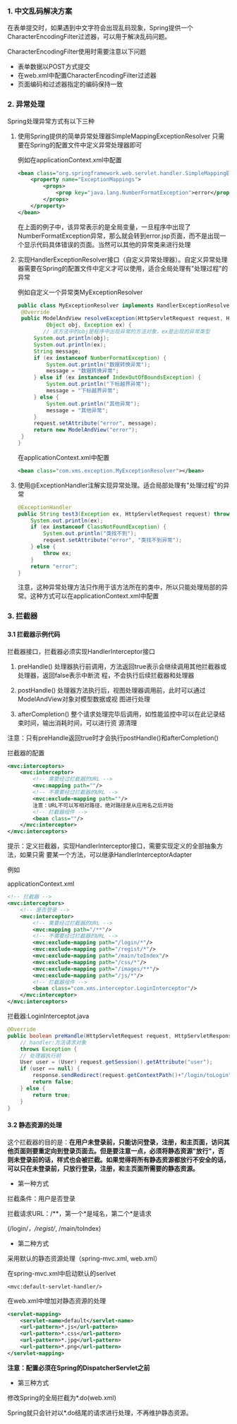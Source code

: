 ### 1. 中文乱码解决方案

在表单提交时，如果遇到中文字符会出现乱码现象，Spring提供一个CharacterEncodingFilter
​过滤器，可以用于解决乱码问题。

CharacterEncodingFilter使用时需要注意以下问题

- 表单数据以POST方式提交
- 在web.xml中配置CharacterEncodingFilter过滤器
- 页面编码和过滤器指定的编码保持一致	

### 2. 异常处理
Spring处理异常方式有以下三种

1. 使用Spring提供的简单异常处理器SimpleMappingExceptionResolver
   只需要在Spring的配置文件中定义异常处理器即可

   例如在applicationContext.xml中配置
   
   ```xml
   <bean class="org.springframework.web.servlet.handler.SimpleMappingExceptionResolver">
       <property name="ExceptionMappings">
           <props>
               <prop key="java.lang.NumberFormatException">error</prop>
           </props>
       </property>
   </bean>
   ```
   
   在上面的例子中，该异常表示的是全局变量，一旦程序中出现了NumberFormatException异常，那么就会转到error.jsp页面，而不是出现一个显示代码具体错误的页面。当然可以其他的异常类来进行处理
   
2. 实现HandlerExceptionResolver接口（自定义异常处理器）。自定义异常处理器需要在Spring的配置文件中定义才可以使用，适合全局处理有"处理过程"的异常	

   例如自定义一个异常类MyExceptionResolver

   ```java
   public class MyExceptionResolver implements HandlerExceptionResolver {
   	@Override
   	public ModelAndView resolveException(HttpServletRequest request, HttpServletResponse response,
   			Object obj, Exception ex) {
           // 该方法中的obj是程序中出现异常的方法对象，ex是出现的异常类型
   		System.out.println(obj);
   		System.out.println(ex);
   		String message;
   		if (ex instanceof NumberFormatException) {
   			System.out.println("数据转换异常");
   			message = "数据转换异常";
   		} else if (ex instanceof IndexOutOfBoundsException) {
   			System.out.println("下标越界异常");
   			message = "下标越界异常";
   		} else {
   			System.out.println("其他异常");
   			message = "其他异常";
   		}
   		request.setAttribute("error", message);
   		return new ModelAndView("error");
   	}
   }
   ```

   在applicationContext.xml中配置

   ```xml
   <bean class="com.xms.exception.MyExceptionResolver"></bean>
   ```

3. 使用@ExceptionHandler注解实现异常处理。适合局部处理有"处理过程"的异常

   ```java
   @ExceptionHandler
   public String test3(Exception ex, HttpServletRequest request) throws Exception {
       System.out.println(ex);
       if (ex instanceof ClassNotFoundException) {
           System.out.println("类找不到");
           request.setAttribute("error", "类找不到异常");
       } else {
           throw ex;
       }
       return "error";
   }
   ```

   注意，这种异常处理方法只作用于该方法所在的类中，所以只能处理局部的异常。这种方式可以在applicationContext.xml中配置

### 3. 拦截器

#### 3.1 拦截器示例代码

拦截器接口，拦截器必须实现HandlerInterceptor接口

1. preHandle()
   处理器执行前调用，方法返回true表示会继续调用其他拦截器或处理器，返回false表示中断流
   程，不会执行后续拦截器和处理器

2. postHandle()
   处理器方法执行后，视图处理器调用前，此时可以通过ModelAndView对象对模型数据或视
   图进行处理

3. afterCompletion()
   整个请求处理完毕后调用，如性能监控中可以在此记录结束时间，输出消耗时间，可以进行资
   源清理

注意：只有preHandle返回true时才会执行postHandle()和afterCompletion()

拦截器的配置

```xml
<mvc:interceptors>
    <mvc:interceptor>
        <!-- 需要经过拦截器的URL -->
        <mvc:mapping path=""/>
        <!-- 不需要经过拦截器的URL -->
        <mvc:exclude-mapping path=""/>
        注意：URL不可以写相对路径，绝对路径是从应用名之后开始
        <!-- 拦截器组件 -->
        <bean class=""/>
    </mvc:interceptor>
</mvc:interceptors>	
```

提示：定义拦截器，实现HandlerInterceptor接口，需要实现定义的全部抽象方法，如果只需
要某一个方法，可以继承HandlerInterceptorAdapter

例如

applicationContext.xml

```xml
<!-- 拦截器 -->
<mvc:interceptors>
    <!-- 是否登录 -->
    <mvc:interceptor>
        <!-- 需要经过拦截器的URL -->
        <mvc:mapping path="/**"/>
        <!-- 不需要经过拦截器的URL -->
        <mvc:exclude-mapping path="/login/*"/>
        <mvc:exclude-mapping path="/regist/*"/>
        <mvc:exclude-mapping path="/main/toIndex"/>
        <mvc:exclude-mapping path="/css/*"/>
        <mvc:exclude-mapping path="/images/**"/>
        <mvc:exclude-mapping path="/js/*"/>
        <!-- 拦截器组件 -->
        <bean class="com.xms.interceptor.LoginInterceptor"/>
    </mvc:interceptor>
</mvc:interceptors>	
```

拦截器:LoginInterceptot.java

```java
@Override
public boolean preHandle(HttpServletRequest request, HttpServletResponse response, Object handler)
    // handler:方法请求对象
    throws Exception {
    // 处理器执行前
    User user = (User) request.getSession().getAttribute("user");
    if (user == null) {
        response.sendRedirect(request.getContextPath()+"/login/toLogin");
        return false;
    } else {
        return true;
    }
}
```

#### 3.2 静态资源的处理

这个拦截器的目的是：**在用户未登录前，只能访问登录，注册，和主页面，访问其他页面则要重定向到登录页面去。但是要注意一点，必须将静态资源"放行"，否则未登录前的话，样式也会被拦截。如果觉得将所有静态资源都放行不安全的话，可以只在未登录前，只放行登录，注册，和主页面所需要的静态资源。**

- 第一种方式

拦截条件：用户是否登录

拦截请求URL：/**，第一个\*是域名，第二个\*是请求

(/login/*，/regist/*, /main/toIndex)

- 第二种方式

采用默认的静态资源处理（spring-mvc.xml, web.xml）

在spring-mvc.xml中启动默认的serlvet

`<mvc:default-servlet-handler/>`

在web.xml中增加对静态资源的处理

```xml
<servlet-mapping>
	<servlet-name>default</servlet-name>
    <url-pattern>*.js</url-pattern>
    <url-pattern>*.css</url-pattern>
    <url-pattern>*.jpg</url-pattern>
    <url-pattern>*.png</url-pattern>
</servlet-mapping>
```

**注意：配置必须在Spring的DispatcherServlet之前**

- 第三种方式

修改Spring的全局拦截为*.do(web.xml)

Spring就只会针对以*.do结尾的请求进行处理，不再维护静态资源。